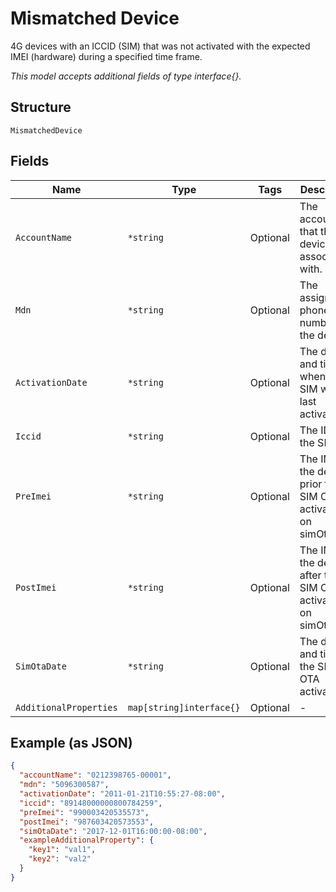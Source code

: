 
# Mismatched Device

4G devices with an ICCID (SIM) that was not activated with the expected IMEI (hardware) during a specified time frame.

*This model accepts additional fields of type interface{}.*

## Structure

`MismatchedDevice`

## Fields

| Name | Type | Tags | Description |
|  --- | --- | --- | --- |
| `AccountName` | `*string` | Optional | The account that the device is associated with. |
| `Mdn` | `*string` | Optional | The assigned phone number of the device. |
| `ActivationDate` | `*string` | Optional | The date and time when the SIM was last activated. |
| `Iccid` | `*string` | Optional | The ID of the SIM. |
| `PreImei` | `*string` | Optional | The IMEI of the device prior to the SIM OTA activation on simOtaDate. |
| `PostImei` | `*string` | Optional | The IMEI of the device after the SIM OTA activation on simOtaDate. |
| `SimOtaDate` | `*string` | Optional | The date and time of the SIM OTA activation. |
| `AdditionalProperties` | `map[string]interface{}` | Optional | - |

## Example (as JSON)

```json
{
  "accountName": "0212398765-00001",
  "mdn": "5096300587",
  "activationDate": "2011-01-21T10:55:27-08:00",
  "iccid": "89148000000800784259",
  "preImei": "990003420535573",
  "postImei": "987603420573553",
  "simOtaDate": "2017-12-01T16:00:00-08:00",
  "exampleAdditionalProperty": {
    "key1": "val1",
    "key2": "val2"
  }
}
```

